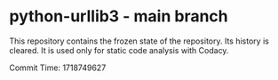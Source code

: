 # python-urllib3 - main branch

This repository contains the frozen state of the repository.
Its history is cleared. It is used only for static code
analysis with Codacy.

Commit Time: 1718749627